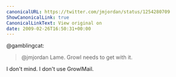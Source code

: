 ```yaml
---
canonicalURL: https://twitter.com/jmjordan/status/1254280709
ShowCanonicalLink: true
CanonicalLinkText: View original on
date: 2009-02-26T16:50:31+00:00
---
```

@gamblingcat:

> @jmjordan Lame. Growl needs to get with it.

I don't mind. I don't use GrowlMail.